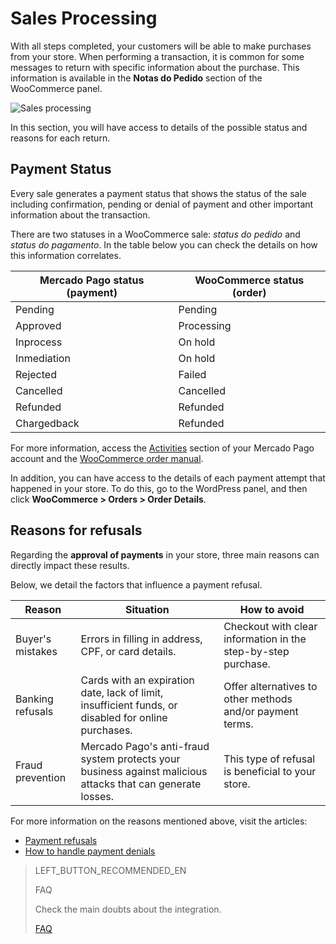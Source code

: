 # Sales Processing

With all steps completed, your customers will be able to make purchases from your store. When performing a transaction, it is common for some messages to return with specific information about the purchase. This information is available in the **Notas do Pedido** section of the WooCommerce panel.

![Sales processing](/images/woocomerce/en_sales_processing.gif)

In this section, you will have access to details of the possible status and reasons for each return.

## Payment Status

Every sale generates a payment status that shows the status of the sale including confirmation, pending or denial of payment and other important information about the transaction. 

There are two statuses in a WooCommerce sale: _status do pedido_ and _status do pagamento_. In the table below you can check the details on how this information correlates.

| Mercado Pago status (payment) | WooCommerce status (order) |
|---|---|
| Pending | Pending |
| Approved | Processing |
| Inprocess | On hold |
| Inmediation | On hold|
| Rejected | Failed |
| Cancelled | Cancelled |
| Refunded | Refunded |
| Chargedback| Refunded|

For more information, access the [Activities](https://www.mercadopago.com.br/activities) section of your Mercado Pago account and the [WooCommerce order manual](https://docs.woocommerce.com/document/como-gerenciar-pedidos/).

In addition, you can have access to the details of each payment attempt that happened in your store. To do this, go to the WordPress panel, and then click **WooCommerce > Orders > Order Details**.

## Reasons for refusals 

Regarding the **approval of payments** in your store, three main reasons can directly impact these results.  

Below, we detail the factors that influence a payment refusal.

| Reason | Situation | How to avoid |
|---|---|---|
| Buyer's mistakes | Errors in filling in address, CPF, or card details. | Checkout with clear information in the step-by-step purchase. |
| Banking refusals | Cards with an expiration date, lack of limit, insufficient funds, or disabled for online purchases. | Offer alternatives to other methods and/or payment terms. |
| Fraud prevention | Mercado Pago's anti-fraud system protects your business against malicious attacks that can generate losses.| This type of refusal is beneficial to your store. |

For more information on the reasons mentioned above, visit the articles:

* [Payment refusals](https://conteudo.mercadopago.com.br/entenda-como-funcionam-as-recusas-de-aprovacao-de-pagamentos-no-mercado-pago) 
* [How to handle payment denials](https://conteudo.mercadopago.com.br/como-lidar-com-as-recusas-de-pagamento-do-cartao-de-credito-no-seu-e-commerce)

> LEFT_BUTTON_RECOMMENDED_EN
>
> FAQ
>
> Check the main doubts about the integration.
>
> [FAQ](https://www.mercadopago[FAKER][URL][DOMAIN]/developers/en/guides/plugins/woocommerce/faq)